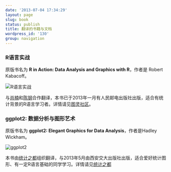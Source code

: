 ```yaml
---
date: '2013-07-04 17:34:29'
layout: page
slug: book
status: publish
title: 翻译的书籍与文档
wordpress_id: '130'
group: navigation
---
```


### R语言实战
原版书名为 **R in Action: Data Analysis and Graphics with R**，作者是 Robert Kabacoff。

![R语言实战](http://www.road2stat.com/images/rinaction-cover.png)

与[肖楠](www.road2stat.com)和[陈钢](http://gossipcoder.com/)合作翻译，本书已于2013年一月有人民邮电出版社出版，适合有统计背景的R语言学习者。详情请见[图灵社区](http://www.ituring.com.cn/book/857)。

### ggplot2: 数据分析与图形艺术
原版书名为 **ggplot2: Elegant Graphics for Data Analysis**，作者是Hadley Wickham。

![ggplot2](http://www.road2stat.com/images/ggplot2-cover.jpg)

本书由[统计之都](http://www.cos.name)组织翻译，与2013年5月由西安交大出版社出版，适合爱好统计图形、有一定R语言基础的同学学习。详情请见[统计之都](http://cos.name/2013/05/ggplot2/)

